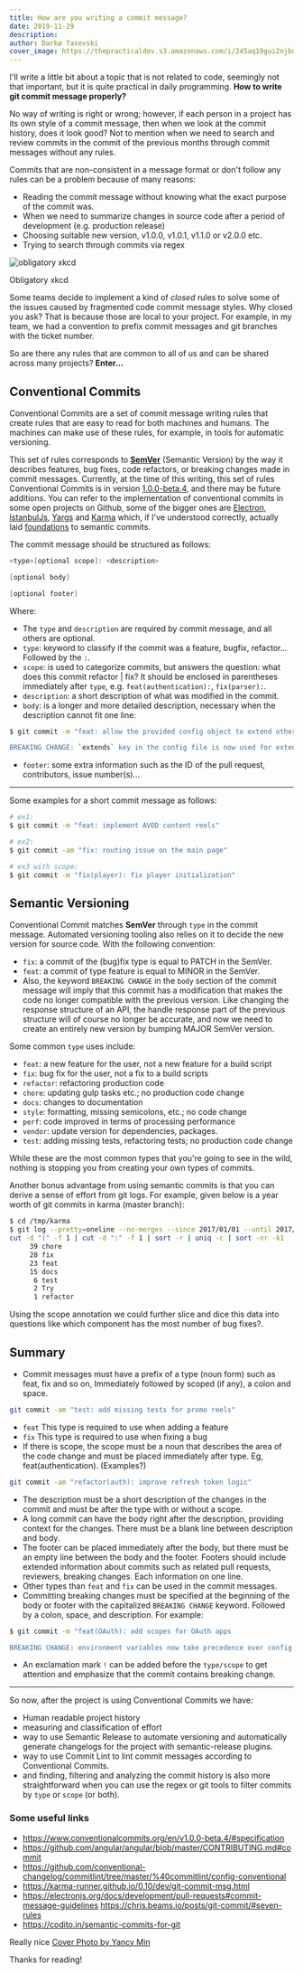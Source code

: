 ```yaml
---
title: How are you writing a commit message?
date: 2019-11-29
description:
author: Darkø Tasevski
cover_image: https://thepracticaldev.s3.amazonaws.com/i/245aq19gui2njbot2eof.jpg
---
```


I'll write a little bit about a topic that is not related to code, seemingly not that important, but it is quite practical in daily programming. **How to write git commit message properly?**

No way of writing is right or wrong; however, if each person in a project has its own style of a commit message, then when we look at the commit history, does it look good? Not to mention when we need to search and review commits in the commit of the previous months through commit messages without any rules.

Commits that are non-consistent in a message format or don't follow any rules can be a problem because of many reasons:

-   Reading the commit message without knowing what the exact purpose of the commit was.
-   When we need to summarize changes in source code after a period of development (e.g. production release)
-   Choosing suitable new version, v1.0.0, v1.0.1, v1.1.0 or v2.0.0 etc.
-   Trying to search through commits via regex

![obligatory xkcd](https://imgs.xkcd.com/comics/git_commit.png)

<figcaption>Obligatory xkcd</figcaption>

Some teams decide to implement a kind of _closed_ rules to solve some of the issues caused by fragmented code commit message styles. Why closed you ask? That is because those are local to your project. For example, in my team, we had a convention to prefix commit messages and git branches with the ticket number.

So are there any rules that are common to all of us and can be shared across many projects? **Enter...**

## Conventional Commits

Conventional Commits are a set of commit message writing rules that create rules that are easy to read for both machines and humans. The machines can make use of these rules, for example, in tools for automatic versioning.

This set of rules corresponds to [**SemVer**](https://semver.org/) (Semantic Version) by the way it describes features, bug fixes, code refactors, or breaking changes made in commit messages. Currently, at the time of this writing, this set of rules Conventional Commits is in version [1.0.0-beta.4](https://www.conventionalcommits.org/en/v1.0.0-beta.4/), and there may be future additions. You can refer to the implementation of conventional commits in some open projects on Github, some of the bigger ones are [Electron](https://github.com/electron/electron), [IstanbulJs](https://github.com/istanbuljs/istanbuljs), [Yargs](https://github.com/yargs/yargs) and [Karma](https://github.com/karma-runner/karma) which, if I've understood correctly, actually laid [foundations](https://karma-runner.github.io/0.10/dev/git-commit-msg.html) to semantic commits.

The commit message should be structured as follows:

```c
<type>[optional scope]: <description>

[optional body]

[optional footer]
```

Where:

-   The `type` and `description` are required by commit message, and all others are optional.
-   `type`: keyword to classify if the commit was a feature, bugfix, refactor... Followed by the `:`.
-   `scope`: is used to categorize commits, but answers the question: what does this commit refactor | fix? It should be enclosed in parentheses immediately after `type`, e.g. `feat(authentication):`, `fix(parser):`.
-   `description`: a short description of what was modified in the commit.
-   `body`: is a longer and more detailed description, necessary when the description cannot fit one line:

```bash
$ git commit -m "feat: allow the provided config object to extend other configs

BREAKING CHANGE: `extends` key in the config file is now used for extending other config files"
```

-   `footer`: some extra information such as the ID of the pull request, contributors, issue number(s)...

---

Some examples for a short commit message as follows:

```bash
# ex1:
$ git commit -m "feat: implement AVOD content reels"

# ex2:
$ git commit -am "fix: routing issue on the main page"

# ex3 with scope:
$ git commit -m "fix(player): fix player initialization"
```

## Semantic Versioning

Conventional Commit matches **SemVer** through `type` in the commit message. Automated versioning tooling also relies on it to decide the new version for source code. With the following convention:

-   `fix`: a commit of the (bug)fix type is equal to PATCH in the SemVer.
-   `feat`: a commit of type feature is equal to MINOR in the SemVer.
-   Also, the keyword `BREAKING CHANGE` in the `body` section of the commit message will imply that this commit has a modification that makes the code no longer compatible with the previous version. Like changing the response structure of an API, the handle response part of the previous structure will of course no longer be accurate, and now we need to create an entirely new version by bumping MAJOR SemVer version.

Some common `type` uses include:

-   `feat`: a new feature for the user, not a new feature for a build script
-   `fix`: bug fix for the user, not a fix to a build scripts
-   `refactor`: refactoring production code
-   `chore`: updating gulp tasks etc.; no production code change
-   `docs`: changes to documentation
-   `style`: formatting, missing semicolons, etc.; no code change
-   `perf`: code improved in terms of processing performance
-   `vendor`: update version for dependencies, packages.
-   `test`: adding missing tests, refactoring tests; no production code change

While these are the most common types that you're going to see in the wild, nothing is stopping you from creating your own types of commits.

Another bonus advantage from using semantic commits is that you can derive a sense of effort from git logs. For example, given below is a year worth of git commits in karma (master branch):

```bash
$ cd /tmp/karma
$ git log --pretty=oneline --no-merges --since 2017/01/01 --until 2017/12/31 | cut -d " " -f 2 |\
cut -d "(" -f 1 | cut -d ":" -f 1 | sort -r | uniq -c | sort -nr -k1
     39 chore
     28 fix
     23 feat
     15 docs
      6 test
      2 Try
      1 refactor
```

Using the scope annotation we could further slice and dice this data into questions like which component has the most number of bug fixes?.

## Summary

-   Commit messages must have a prefix of a type (noun form) such as feat, fix and so on, Immediately followed by scoped (if any), a colon and space.

```bash
git commit -am "test: add missing tests for promo reels"
```

-   `feat` This type is required to use when adding a feature
-   `fix` This type is required to use when fixing a bug
-   If there is scope, the scope must be a noun that describes the area of ​​the code change and must be placed immediately after type. Eg, feat(authentication). (Examples?)

```bash
git commit -am "refactor(auth): improve refresh token logic"
```

-   The description must be a short description of the changes in the commit and must be after the type with or without a scope.
-   A long commit can have the body right after the description, providing context for the changes. There must be a blank line between description and body.
-   The footer can be placed immediately after the body, but there must be an empty line between the body and the footer. Footers should include extended information about commits such as related pull requests, reviewers, breaking changes. Each information on one line.
-   Other types than `feat` and `fix` can be used in the commit messages.
-   Committing breaking changes must be specified at the beginning of the body or footer with the capitalized `BREAKING CHANGE` keyword. Followed by a colon, space, and description. For example:

```bash
$ git commit -m "feat(OAuth): add scopes for OAuth apps

BREAKING CHANGE: environment variables now take precedence over config files."
```

-   An exclamation mark `!` can be added before the `type/scope` to get attention and emphasize that the commit contains breaking change.

---

So now, after the project is using Conventional Commits we have:

-   Human readable project history
-   measuring and classification of effort
-   way to use Semantic Release to automate versioning and automatically generate changelogs for the project with semantic-release plugins.
-   way to use Commit Lint to lint commit messages according to Conventional Commits.
-   and finding, filtering and analyzing the commit history is also more straightforward when you can use the regex or git tools to filter commits by `type` or `scope` (or both).

### Some useful links

-   <https://www.conventionalcommits.org/en/v1.0.0-beta.4/#specification>
-   <https://github.com/angular/angular/blob/master/CONTRIBUTING.md#commit>
-   <https://github.com/conventional-changelog/commitlint/tree/master/%40commitlint/config-conventional>
-   <https://karma-runner.github.io/0.10/dev/git-commit-msg.html>
-   <https://electronjs.org/docs/development/pull-requests#commit-message-guidelines> <https://chris.beams.io/posts/git-commit/#seven-rules>
-   <https://codito.in/semantic-commits-for-git>

Really nice [Cover Photo by Yancy Min](https://unsplash.com/photos/842ofHC6MaI)

Thanks for reading!
